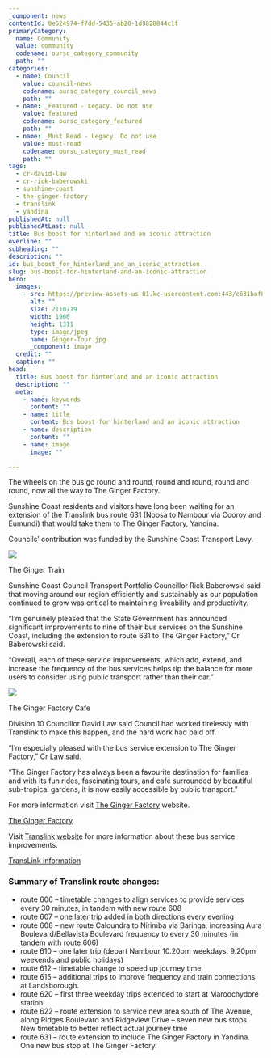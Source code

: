 ```yaml
---
_component: news
contentId: 0e524974-f7dd-5435-ab20-1d9828844c1f
primaryCategory:
  name: Community
  value: community
  codename: oursc_category_community
  path: ""
categories:
  - name: Council
    value: council-news
    codename: oursc_category_council_news
    path: ""
  - name: _Featured - Legacy. Do not use
    value: featured
    codename: oursc_category_featured
    path: ""
  - name: _Must Read - Legacy. Do not use
    value: must-read
    codename: oursc_category_must_read
    path: ""
tags:
  - cr-david-law
  - cr-rick-baberowski
  - sunshine-coast
  - the-ginger-factory
  - translink
  - yandina
publishedAt: null
publishedAtLast: null
title: Bus boost for hinterland and an iconic attraction
overline: ""
subheading: ""
description: ""
id: bus_boost_for_hinterland_and_an_iconic_attraction
slug: bus-boost-for-hinterland-and-an-iconic-attraction
hero:
  images:
    - src: https://preview-assets-us-01.kc-usercontent.com:443/c631baf8-1b46-001f-580c-d0001b68b4a8/1cfb7a62-32e1-47ea-a6ce-fac20cb69ff6/Ginger-Tour.jpg
      alt: ""
      size: 2110719
      width: 1966
      height: 1311
      type: image/jpeg
      name: Ginger-Tour.jpg
      _component: image
  credit: ""
  caption: ""
head:
  title: Bus boost for hinterland and an iconic attraction
  description: ""
  meta:
    - name: keywords
      content: ""
    - name: title
      content: Bus boost for hinterland and an iconic attraction
    - name: description
      content: ""
    - name: image
      image: ""

---
```

The wheels on the bus go round and round, round and round, round and round, now all the way to The Ginger Factory.

Sunshine Coast residents and visitors have long been waiting for an extension of the Translink bus route 631 (Noosa to Nambour via Cooroy and Eumundi) that would take them to The Ginger Factory, Yandina.

Councils’ contribution was funded by the Sunshine Coast Transport Levy.

![](https://preview-assets-us-01.kc-usercontent.com:443/c631baf8-1b46-001f-580c-d0001b68b4a8/e1dc6699-5b32-40b2-9670-cad5484965d5/Ginger-Factory-Moreton-Train-2-1024x683.jpg)

The Ginger Train

Sunshine Coast Council Transport Portfolio Councillor Rick Baberowski said that moving around our region efficiently and sustainably as our population continued to grow was critical to maintaining liveability and productivity.

“I’m genuinely pleased that the State Government has announced significant improvements to nine of their bus services on the Sunshine Coast, including the extension to route 631 to The Ginger Factory,” Cr Baberowski said.

“Overall, each of these service improvements, which add, extend, and increase the frequency of the bus services helps tip the balance for more users to consider using public transport rather than their car.”

![](https://preview-assets-us-01.kc-usercontent.com:443/c631baf8-1b46-001f-580c-d0001b68b4a8/19a6b7e2-42c5-40cf-8f6a-c7046a66acfa/Cafe_vo2-1002x1024.jpg)

The Ginger Factory Cafe

Division 10 Councillor David Law said Council had worked tirelessly with Translink to make this happen, and the hard work had paid off.

“I’m especially pleased with the bus service extension to The Ginger Factory,” Cr Law said.

“The Ginger Factory has always been a favourite destination for families and with its fun rides, fascinating tours, and café surrounded by beautiful sub-tropical gardens, it is now easily accessible by public transport.”

For more information visit [The Ginger Factory](https://www.gingerfactory.com.au/)
&#x20;website.

[The Ginger Factory](https://www.gingerfactory.com.au/)


Visit [Translink](https://translink.com.au/)
&#x20;[website](https://protect-au.mimecast.com/s/k1uICmO5kBC1pQwGCQ_KGD?domain=translink.com.au/)
&#x20;for more information about these bus service improvements.

[TransLink information](https://translink.com.au/)


### **Summary of Translink route changes:**

*   route 606 – timetable changes to align services to provide services every 30 minutes, in tandem with new route 608
*   route 607 – one later trip added in both directions every evening
*   route 608 – new route Caloundra to Nirimba via Baringa, increasing Aura Boulevard/Bellavista Boulevard frequency to every 30 minutes (in tandem with route 606)
*   route 610 – one later trip (depart Nambour 10.20pm weekdays, 9.20pm weekends and public holidays)
*   route 612 – timetable change to speed up journey time
*   route 615 – additional trips to improve frequency and train connections at Landsborough.
*   route 620 – first three weekday trips extended to start at Maroochydore station
*   route 622 – route extension to service new area south of The Avenue, along Ridges Boulevard and Ridgeview Drive – seven new bus stops. New timetable to better reflect actual journey time
*   route 631 – route extension to include The Ginger Factory in Yandina. One new bus stop at The Ginger Factory.
